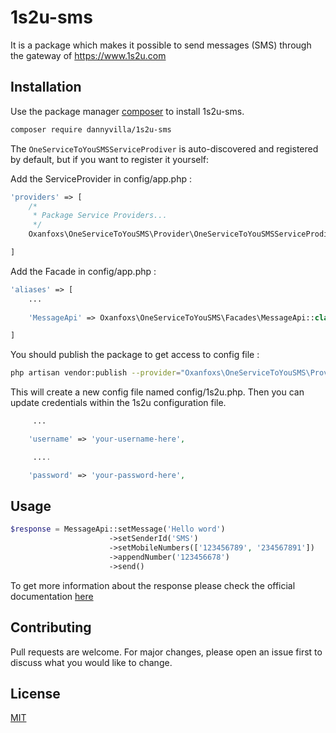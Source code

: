 # 1s2u-sms

It is a package which makes it possible to send messages (SMS) through the gateway of https://www.1s2u.com

## Installation

Use the package manager [composer](https://getcomposer.org/) to install 1s2u-sms.

```bash
composer require dannyvilla/1s2u-sms
```
The `OneServiceToYouSMSServiceProdiver` is auto-discovered and registered by default, but if you want to register it yourself:

Add the ServiceProvider in config/app.php :
```php
'providers' => [
    /*
     * Package Service Providers...
     */
    Oxanfoxs\OneServiceToYouSMS\Provider\OneServiceToYouSMSServiceProdiver::class,

]
```

Add the Facade in config/app.php :

```php
'aliases' => [
    ...
    
    'MessageApi' => Oxanfoxs\OneServiceToYouSMS\Facades\MessageApi::class,

]
```
You should publish the package to get access to config file :

```bash
php artisan vendor:publish --provider="Oxanfoxs\OneServiceToYouSMS\Provider\OneServiceToYouSMSServiceProdiver"
```
This will create a new config file named config/1s2u.php.
Then you can update credentials within the 1s2u configuration file.

```php
     ...

    'username' => 'your-username-here',

     ....

    'password' => 'your-password-here',
```

## Usage

```php
$response = MessageApi::setMessage('Hello word')
                      ->setSenderId('SMS')
                      ->setMobileNumbers(['123456789', '234567891'])
                      ->appendNumber('123456678')
                      ->send()
```
To get more information about the response please check the official documentation [here](https://1s2u.com/sms-developers.asp)

## Contributing
Pull requests are welcome. For major changes, please open an issue first to discuss what you would like to change.

## License
[MIT](https://choosealicense.com/licenses/mit/)